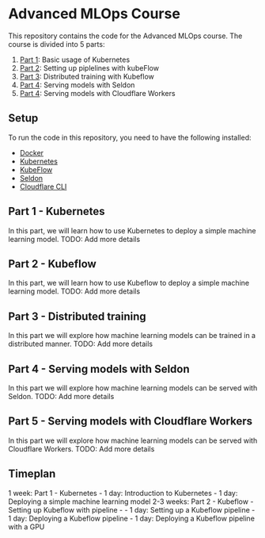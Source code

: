 # Advanced MLOps Course

This repository contains the code for the Advanced MLOps course. The course is divided into 5 parts:

1. [Part 1](1_k8s/): Basic usage of Kubernetes
2. [Part 2](2_k8s_kubeflow/): Setting up piplelines with kubeFlow
3. [Part 3](3_distributed_training/): Distributed training with Kubeflow
4. [Part 4](4_seldon/): Serving models with Seldon
4. [Part 4](5_cloudflare/): Serving models with Cloudflare Workers


## Setup

To run the code in this repository, you need to have the following installed:

- [Docker](https://docs.docker.com/get-docker/)
- [Kubernetes](https://kubernetes.io/docs/tasks/tools/install-kubectl/)
- [KubeFlow](https://www.kubeflow.org/docs/started/getting-started/)
- [Seldon](https://docs.seldon.io/projects/seldon-core/en/latest/workflow/install.html)
- [Cloudflare CLI](https://developers.cloudflare.com/workers/cli-wrangler/install-update)

## Part 1 - Kubernetes

In this part, we will learn how to use Kubernetes to deploy a simple machine learning model.
TODO: Add more details

## Part 2 - Kubeflow

In this part, we will learn how to use Kubeflow to deploy a simple machine learning model.
TODO: Add more details

## Part 3 - Distributed training

In this part we will explore how machine learning models can be trained in a distributed manner.
TODO: Add more details

## Part 4 - Serving models with Seldon

In this part we will explore how machine learning models can be served with Seldon.
TODO: Add more details

## Part 5 - Serving models with Cloudflare Workers

In this part we will explore how machine learning models can be served with Cloudflare Workers.
TODO: Add more details

## Timeplan

1 week: Part 1 - Kubernetes
    - 1 day: Introduction to Kubernetes
    - 1 day: Deploying a simple machine learning model
2-3 weeks: Part 2 - Kubeflow
    - Setting up Kubeflow with pipeline
    -
    - 1 day: Setting up a Kubeflow pipeline
    - 1 day: Deploying a Kubeflow pipeline
    - 1 day: Deploying a Kubeflow pipeline with a GPU
